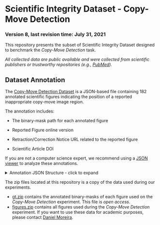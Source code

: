 # Scientific Integrity Dataset - Copy-Move Detection
### Version 8, last revision time: July 31, 2021

This repository presents the subset of Scientific Integrity Dataset designed to benchmark the *Copy-Move Detection* task.

*All collected data are public available and were collected from scientific publishers or trustworthy repositories (e.g., [PubMed](https://pubmed.ncbi.nlm.nih.gov/)).*



## <a name="json-file">Dataset Annotation</a>

The [Copy-Move Detection Dataset](copy-move-annotation.json) is a JSON-based file containing 182 annotated scientific figures indicating the position of a reported inappropriate copy-move image region.

The annotation includes:

- The binary-mask path for each annotated figure

- Reported Figure online version

- Retraction/Correction Notice URL related to the reported figure

- Scientific Article DOI

  

If you are not a computer science expert, we recommend using a [JSON viewer](http://jsonviewer.stack.hu/) to analyze these annotations.

<details>
<summary>Annotation JSON Structure - click to expand</summary><p>

```python
                                                             # Field Explanation #
                                           ##########################################################
{
    <case-id>: {                           # Figure ID
        "figure-path": <save_path_figure>, # Path to save the figure after downloading
        "doi": <doi>,                      # Article DOI related to the reported figure
        "figure-url": <figure-url>,        # Figure Online version
        "notice-url": <notice-url>,        # Retraction/Correction Online version
        "gt-path": <path-to-ground-truth>  # Ground-truth binary mask path, after unzipping the gt.zip
    }
}

```



</p>
</details>

The zip files located at this repository is a copy of the data used during our experiments.

-  [gt.zip](gt.zip) contains the annotated binary-masks of each figure used on the *Copy-Move Detection* experiment. This file is *open access*.
- [figures.zip](figures.zip) contains all figures used during the *Copy-Move Detection* experiment. If you want to use these data for academic purposes, please contact [Daniel Moreira](https://github.com/danielmoreira/sciint/blob/provenance-analysis/daniel.moreira@nd.edu).
